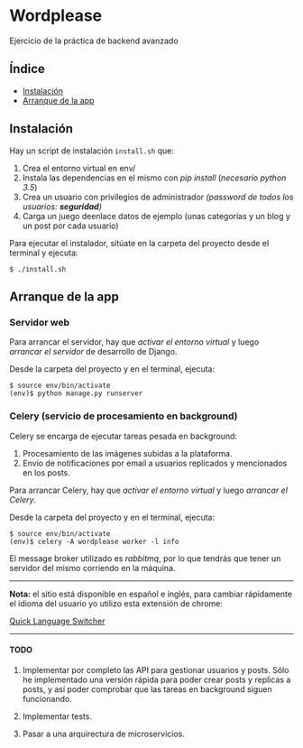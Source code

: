 # Wordplease

Ejercicio de la práctica de backend avanzado

## Índice

* [Instalación](#toc_2)
* [Arranque de la app](#toc_3)

## Instalación

Hay un script de instalación ```install.sh``` que: 

1. Crea el entorno virtual en env/
2. Instala las dependencias en el mismo con *pip install* (*necesario python 3.5*)
3. Crea un usuario con privilegios de administrador *(password de todos los usuarios: **seguridad**)*
4. Carga un juego deenlace datos de ejemplo (unas categorías y un blog y un post por cada usuario)

Para ejecutar el instalador, sitúate en la carpeta del proyecto desde el terminal y ejecuta:

```
$ ./install.sh
```

## Arranque de la app

### Servidor web

Para arrancar el servidor, hay que *activar el entorno virtual* y luego *arrancar el servidor* de desarrollo de Django.

Desde la carpeta del proyecto y en el terminal, ejecuta:

```
$ source env/bin/activate
(env)$ python manage.py runserver
```

### Celery (servicio de procesamiento en background)

Celery se encarga de ejecutar tareas pesada en background:

1. Procesamiento de las imágenes subidas a la plataforma.
2. Envío de notificaciones por email a usuarios replicados y mencionados en los posts.

Para arrancar Celery, hay que *activar el entorno virtual* y luego *arrancar el Celery*.

Desde la carpeta del proyecto y en el terminal, ejecuta:

```
$ source env/bin/activate
(env)$ celery -A wordplease worker -l info
```
El message broker utilizado es *rabbitmq*, por lo que tendrás que tener un servidor del mismo corriendo en la máquina.

***
**Nota:** el sitio está disponible en español e inglés, para cambiar rápidamente el idioma del usuario yo utilizo esta extensión de chrome:

[Quick Language Switcher](https://chrome.google.com/webstore/detail/quick-language-switcher/pmjbhfmaphnpbehdanbjphdcniaelfie?utm_source=chrome-app-launcher-info-dialog)


***
#### TODO ####

1. Implementar por completo las API para gestionar usuarios y posts.
Sólo he implementado una versión rápida para poder crear posts y replicas a posts, y así poder comprobar que las tareas en background siguen funcionando.

2. Implementar tests.

3. Pasar a una arquirectura de microservicios.
